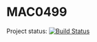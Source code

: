 # MAC0499

Project status: [![Build Status](http://casa.melvans.com:8090/job/MAC0499/badge/icon)](http://casa.melvans.com:8090/job/MAC0499/)